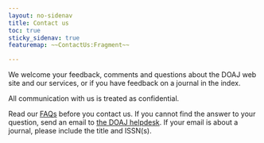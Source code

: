 ```yaml
---
layout: no-sidenav
title: Contact us
toc: true
sticky_sidenav: true
featuremap: ~~ContactUs:Fragment~~

---
```


We welcome your feedback, comments and questions about the DOAJ web site and our services, or if you have feedback on a journal in the index.

All communication with us is treated as confidential.

Read our [FAQs](/docs/faq/) before you contact us. If you cannot find the answer to your question, send an email to [the DOAJ helpdesk](mailto:helpdesk@doaj.org). If your email is about a journal, please include the title and ISSN(s).
 
  
   
